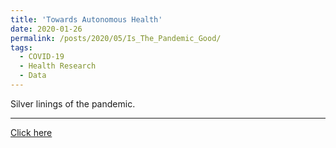 ```yaml
---
title: 'Towards Autonomous Health'
date: 2020-01-26
permalink: /posts/2020/05/Is_The_Pandemic_Good/
tags:
  - COVID-19
  - Health Research
  - Data
---
```

Silver linings of the pandemic. 

---

[Click here](https://citizenoflonelyplanet.blogspot.com/2020/05/is-pandemic-good-thing.html)

